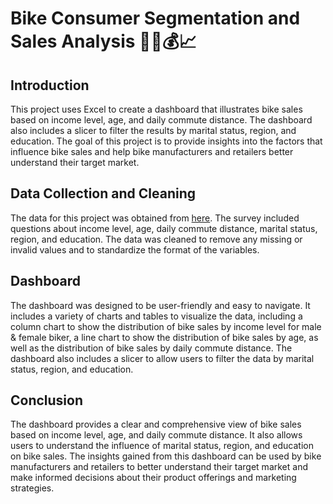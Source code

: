 # Bike Consumer Segmentation and Sales Analysis 🚴‍♀️💰📈

## Introduction
This project uses Excel to create a dashboard that illustrates bike sales based on income level, age, and daily commute distance. The dashboard also includes a slicer to filter the results by marital status, region, and education. The goal of this project is to provide insights into the factors that influence bike sales and help bike manufacturers and retailers better understand their target market.

## Data Collection and Cleaning

The data for this project was obtained from [here](https://github.com/AlexTheAnalyst/Excel-Tutorial/blob/main/Excel%20Project%20Dataset.xlsx). The survey included questions about income level, age, daily commute distance, marital status, region, and education. The data was cleaned to remove any missing or invalid values and to standardize the format of the variables.

## Dashboard

The dashboard was designed to be user-friendly and easy to navigate. It includes a variety of charts and tables to visualize the data, including a column chart to show the distribution of bike sales by income level for male & female biker, a line chart to show the distribution of bike sales by age, as well as the distribution of bike sales by daily commute distance. The dashboard also includes a slicer to allow users to filter the data by marital status, region, and education.

## Conclusion
The dashboard provides a clear and comprehensive view of bike sales based on income level, age, and daily commute distance. It also allows users to understand the influence of marital status, region, and education on bike sales. The insights gained from this dashboard can be used by bike manufacturers and retailers to better understand their target market and make informed decisions about their product offerings and marketing strategies.

